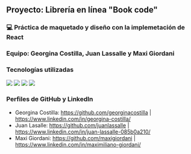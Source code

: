 ## Proyecto: Librería en línea "Book code"

### 💻 Práctica de maquetado y diseño con la implemetación de React

### Equipo: Georgina Costilla, Juan Lassalle y Maxi Giordani

### Tecnologías utilizadas

<img src="https://img.shields.io/badge/HTML5-E34F26?style=for-the-badge&logo=html5&logoColor=white">
<img src="https://img.shields.io/badge/CSS3-1572B6?style=for-the-badge&logo=css3&logoColor=white">
<img src="https://img.shields.io/badge/Bootstrap-563D7C?style=for-the-badge&logo=bootstrap&logoColor=white">
<img src="https://img.shields.io/badge/JavaScript-323330?style=for-the-badge&logo=javascript&logoColor=F7DF1E">

### Perfiles de GitHub y LinkedIn

- Georgina Costilla: https://github.com/georginacostilla | https://www.linkedin.com/in/georgina-costilla/
- Juan Lasalle: https://github.com/juanlassalle | https://www.linkedin.com/in/juan-lassalle-085b0a210/
- Maxi Giordani: https://github.com/maxigiordani | https://www.linkedin.com/in/maximiliano-giordani/
